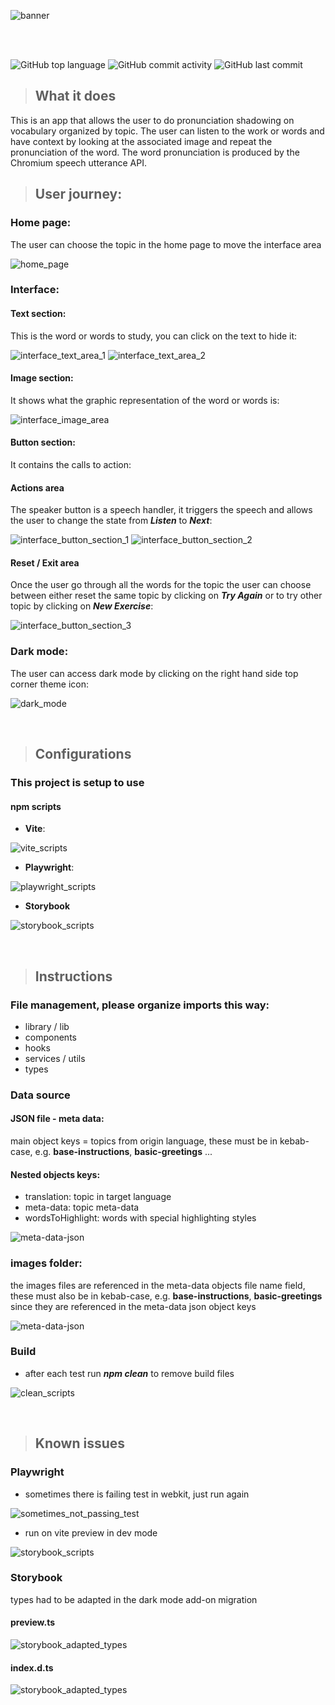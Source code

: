 ![banner](assets/images/banner.png)

<br/>
<br/>

![GitHub top language](https://img.shields.io/github/languages/top/JeromeVargas/vocabulary_checker)
![GitHub commit activity](https://img.shields.io/github/commit-activity/t/JeromeVargas/vocabulary_checker)
![GitHub last commit](https://img.shields.io/github/last-commit/JeromeVargas/vocabulary_checker)

> ## What it does

This is an app that allows the user to do pronunciation shadowing on vocabulary organized by topic. The user can listen to the work or words and have context by looking at the associated image and repeat the pronunciation of the word. The word pronunciation is produced by the Chromium speech utterance API.

> ## User journey:

### **Home page**:

The user can choose the topic in the home page to move the interface area

![home_page](assets/images/sections/home_page.png)

### **Interface**:

#### Text section:

This is the word or words to study, you can click on the text to hide it:

![interface_text_area_1](assets/images/sections/interface_text_section_1.png)
![interface_text_area_2](assets/images/sections/interface_text_section_2.png)

#### Image section:

It shows what the graphic representation of the word or words is:

![interface_image_area](assets/images/sections/interface_image_section.png)

#### Button section:

It contains the calls to action:

#### Actions area

The speaker button is a speech handler, it triggers the speech and allows the user to change the state from **_Listen_** to **_Next_**:

![interface_button_section_1](assets/images/sections/interface_button_section_1.png)
![interface_button_section_2](assets/images/sections/interface_button_section_2.png)

#### Reset / Exit area

Once the user go through all the words for the topic the user can choose between either reset the same topic by clicking on **_Try Again_** or to try other topic by clicking on **_New Exercise_**:

![interface_button_section_3](assets/images/sections/interface_button_section_3.png)

### **Dark mode**:

The user can access dark mode by clicking on the right hand side top corner theme icon:

![dark_mode](assets/images/sections/dark_mode.png)

<br/>

> ## Configurations

### **This project is setup to use**

#### npm scripts

- **Vite**:

![vite_scripts](assets/images/scripts/vite_scripts.png)

- **Playwright**:

![playwright_scripts](assets/images/scripts/playwright_scripts.png)

- **Storybook**

![storybook_scripts](assets/images/scripts/storybook_scripts.png)

<br/>

> ## Instructions

### **File management**, please organize imports this way:

- library / lib
- components
- hooks
- services / utils
- types

### **Data source**

#### JSON file - meta data:

main object keys = topics from origin language, these must be in kebab-case, e.g. **base-instructions**, **basic-greetings** ...

#### Nested objects keys:

- translation: topic in target language
- meta-data: topic meta-data
- wordsToHighlight: words with special highlighting styles

![meta-data-json](assets/images/source_files/meta-data-json.png)

### images folder:

the images files are referenced in the meta-data objects file name field, these must also be in kebab-case, e.g. **base-instructions**, **basic-greetings** since they are referenced in the meta-data json object keys

![meta-data-json](assets/images/source_files/images_folder.png)

### **Build**

- after each test run **_npm clean_** to remove build files

![clean_scripts](assets/images/scripts/clean_scripts.png)

<br/>

> ## Known issues

### **Playwright**

- sometimes there is failing test in webkit, just run again

![sometimes_not_passing_test](assets/images/testing/sometimes_not_passing_test.png)

- run on vite preview in dev mode

![storybook_scripts](assets/images/scripts/preview_scripts.png)

### **Storybook**

types had to be adapted in the dark mode add-on migration

#### preview.ts

![storybook_adapted_types](assets/images/storybook/storybook_adapted_types_1.png)

#### index.d.ts

![storybook_adapted_types](assets/images/storybook/storybook_adapted_types_2.png)
